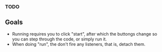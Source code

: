 ### TODO ###

## Goals ##

-    Running requires you to click "start", after which the buttongs change so
     you can step through the code, or simply run it.
-    When doing "run", the don't fire any listeners, that is, detach them.
